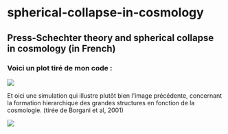 # spherical-collapse-in-cosmology
## Press-Schechter theory and spherical collapse in cosmology (in French) 

### Voici un plot tiré de mon code : 
![](https://i.imgur.com/M8xw79e.jpeg)


Et oici une simulation qui illustre plutôt bien l'image précédente, concernant la formation hierarchique des grandes structures en fonction de la cosmologie. 
(tirée de Borgani et al, 2001)


![](https://i.imgur.com/WreaT44.jpeg)
